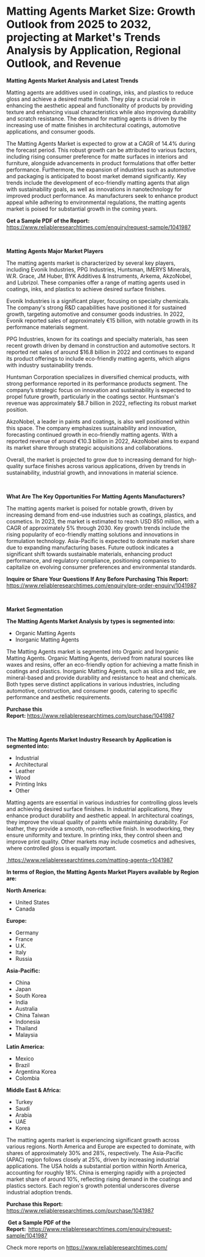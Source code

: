 <p><h1>Matting Agents Market Size: Growth Outlook from 2025 to 2032, projecting at Market's Trends Analysis by Application, Regional Outlook, and Revenue</h1></p><p><strong>Matting Agents Market Analysis and Latest Trends</strong></p>
<p><p>Matting agents are additives used in coatings, inks, and plastics to reduce gloss and achieve a desired matte finish. They play a crucial role in enhancing the aesthetic appeal and functionality of products by providing texture and enhancing visual characteristics while also improving durability and scratch resistance. The demand for matting agents is driven by the increasing use of matte finishes in architectural coatings, automotive applications, and consumer goods.</p><p>The Matting Agents Market is expected to grow at a CAGR of 14.4% during the forecast period. This robust growth can be attributed to various factors, including rising consumer preference for matte surfaces in interiors and furniture, alongside advancements in product formulations that offer better performance. Furthermore, the expansion of industries such as automotive and packaging is anticipated to boost market demand significantly. Key trends include the development of eco-friendly matting agents that align with sustainability goals, as well as innovations in nanotechnology for improved product performance. As manufacturers seek to enhance product appeal while adhering to environmental regulations, the matting agents market is poised for substantial growth in the coming years.</p></p>
<p><strong>Get a Sample PDF of the Report:&nbsp;</strong> <a href="https://www.reliableresearchtimes.com/enquiry/request-sample/1041987?utm_campaign=2220&utm_medium=2&utm_source=Github&utm_content=ia&utm_term=02042025&utm_id=matting-agents">https://www.reliableresearchtimes.com/enquiry/request-sample/1041987</a></p>
<p>&nbsp;</p>
<p><strong>Matting Agents Major Market Players</strong></p>
<p><p>The matting agents market is characterized by several key players, including Evonik Industries, PPG Industries, Huntsman, IMERYS Minerals, W.R. Grace, JM Huber, BYK Additives & Instruments, Arkema, AkzoNobel, and Lubrizol. These companies offer a range of matting agents used in coatings, inks, and plastics to achieve desired surface finishes.</p><p>Evonik Industries is a significant player, focusing on specialty chemicals. The company's strong R&D capabilities have positioned it for sustained growth, targeting automotive and consumer goods industries. In 2022, Evonik reported sales of approximately €15 billion, with notable growth in its performance materials segment.</p><p>PPG Industries, known for its coatings and specialty materials, has seen recent growth driven by demand in construction and automotive sectors. It reported net sales of around $16.8 billion in 2022 and continues to expand its product offerings to include eco-friendly matting agents, which aligns with industry sustainability trends.</p><p>Huntsman Corporation specializes in diversified chemical products, with strong performance reported in its performance products segment. The company’s strategic focus on innovation and sustainability is expected to propel future growth, particularly in the coatings sector. Huntsman's revenue was approximately $8.7 billion in 2022, reflecting its robust market position.</p><p>AkzoNobel, a leader in paints and coatings, is also well positioned within this space. The company emphasizes sustainability and innovation, forecasting continued growth in eco-friendly matting agents. With a reported revenue of around €10.3 billion in 2022, AkzoNobel aims to expand its market share through strategic acquisitions and collaborations.</p><p>Overall, the market is projected to grow due to increasing demand for high-quality surface finishes across various applications, driven by trends in sustainability, industrial growth, and innovations in material science.</p></p>
<p>&nbsp;</p>
<p><strong>What Are The Key Opportunities For Matting Agents Manufacturers?</strong></p>
<p><p>The matting agents market is poised for notable growth, driven by increasing demand from end-use industries such as coatings, plastics, and cosmetics. In 2023, the market is estimated to reach USD 850 million, with a CAGR of approximately 5% through 2030. Key growth trends include the rising popularity of eco-friendly matting solutions and innovations in formulation technology. Asia-Pacific is expected to dominate market share due to expanding manufacturing bases. Future outlook indicates a significant shift towards sustainable materials, enhancing product performance, and regulatory compliance, positioning companies to capitalize on evolving consumer preferences and environmental standards.</p></p>
<p><strong>Inquire or Share Your Questions If Any Before Purchasing This Report:</strong> <a href="https://www.reliableresearchtimes.com/enquiry/pre-order-enquiry/1041987?utm_campaign=2220&utm_medium=2&utm_source=Github&utm_content=ia&utm_term=02042025&utm_id=matting-agents">https://www.reliableresearchtimes.com/enquiry/pre-order-enquiry/1041987</a></p>
<p>&nbsp;</p>
<p><strong>Market Segmentation</strong></p>
<p><strong>The Matting Agents Market Analysis by types is segmented into:</strong></p>
<p><ul><li>Organic Matting Agents</li><li>Inorganic Matting Agents</li></ul></p>
<p><p>The Matting Agents market is segmented into Organic and Inorganic Matting Agents. Organic Matting Agents, derived from natural sources like waxes and resins, offer an eco-friendly option for achieving a matte finish in coatings and plastics. Inorganic Matting Agents, such as silica and talc, are mineral-based and provide durability and resistance to heat and chemicals. Both types serve distinct applications in various industries, including automotive, construction, and consumer goods, catering to specific performance and aesthetic requirements.</p></p>
<p><strong>Purchase this Report:&nbsp;</strong><a href="https://www.reliableresearchtimes.com/purchase/1041987?utm_campaign=2220&utm_medium=2&utm_source=Github&utm_content=ia&utm_term=02042025&utm_id=matting-agents">https://www.reliableresearchtimes.com/purchase/1041987</a></p>
<p>&nbsp;</p>
<p><strong>The Matting Agents Market Industry Research by Application is segmented into:</strong></p>
<p><ul><li>Industrial</li><li>Architectural</li><li>Leather</li><li>Wood</li><li>Printing Inks</li><li>Other</li></ul></p>
<p><p>Matting agents are essential in various industries for controlling gloss levels and achieving desired surface finishes. In industrial applications, they enhance product durability and aesthetic appeal. In architectural coatings, they improve the visual quality of paints while maintaining durability. For leather, they provide a smooth, non-reflective finish. In woodworking, they ensure uniformity and texture. In printing inks, they control sheen and improve print quality. Other markets may include cosmetics and adhesives, where controlled gloss is equally important.</p></p>
<p><a href="https://www.reliableresearchtimes.com/matting-agents-r1041987?utm_campaign=2220&utm_medium=2&utm_source=Github&utm_content=ia&utm_term=02042025&utm_id=matting-agents">&nbsp;https://www.reliableresearchtimes.com/matting-agents-r1041987</a></p>
<p><strong>In terms of Region, the Matting Agents Market Players available by Region are:</strong></p>
<p>
    <p> <strong> North America: </strong>
        <ul>
            <li>United States</li>
            <li>Canada</li>
        </ul>
        </p> 
    <p> <strong> Europe: </strong>
        <ul>
            <li>Germany</li>
            <li>France</li>
            <li>U.K.</li>
            <li>Italy</li>
            <li>Russia</li>
        </ul>
        </p> 
    <p> <strong> Asia-Pacific: </strong>
        <ul>
            <li>China</li>
            <li>Japan</li>
            <li>South Korea</li>
            <li>India</li>
            <li>Australia</li>
            <li>China Taiwan</li>
            <li>Indonesia</li>
            <li>Thailand</li>
            <li>Malaysia</li>
        </ul>
        </p> 
    <p> <strong> Latin America: </strong>
        <ul>
            <li>Mexico</li>
            <li>Brazil</li>
            <li>Argentina Korea</li>
            <li>Colombia</li>
        </ul>
        </p> 
    <p> <strong> Middle East & Africa: </strong>
        <ul>
            <li>Turkey</li>
            <li>Saudi</li>
            <li>Arabia</li>
            <li>UAE</li>
            <li>Korea</li>
        </ul>
    </p>
    </p>
<p><p>The matting agents market is experiencing significant growth across various regions. North America and Europe are expected to dominate, with shares of approximately 30% and 28%, respectively. The Asia-Pacific (APAC) region follows closely at 25%, driven by increasing industrial applications. The USA holds a substantial portion within North America, accounting for roughly 18%. China is emerging rapidly with a projected market share of around 10%, reflecting rising demand in the coatings and plastics sectors. Each region's growth potential underscores diverse industrial adoption trends.</p></p>
<p><strong>Purchase this Report: </strong><a href="https://www.reliableresearchtimes.com/purchase/1041987?utm_campaign=2220&utm_medium=2&utm_source=Github&utm_content=ia&utm_term=02042025&utm_id=matting-agents">https://www.reliableresearchtimes.com/purchase/1041987</a></p>
<p>&nbsp;<strong>Get a Sample PDF of the Report:&nbsp;&nbsp;</strong><a href="https://www.reliableresearchtimes.com/enquiry/request-sample/1041987?utm_campaign=2220&utm_medium=2&utm_source=Github&utm_content=ia&utm_term=02042025&utm_id=matting-agents">https://www.reliableresearchtimes.com/enquiry/request-sample/1041987</a></p>
<p><strong></strong></p>
<p>Check more reports on <a href="https://www.reliableresearchtimes.com/?utm_campaign=2220&utm_medium=2&utm_source=Github&utm_content=ia&utm_term=02042025&utm_id=matting-agents">https://www.reliableresearchtimes.com/</a></p>